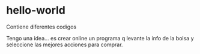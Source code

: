 # hello-world
Contiene diferentes codigos

Tengo una idea... es crear online un programa q levante la info de la bolsa y seleccione las mejores acciones para comprar.
